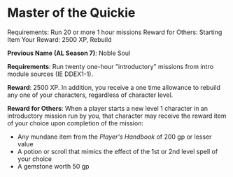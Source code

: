 # Master of the Quickie

Requirements: Run 20 or more 1 hour missions
Reward for Others: Starting Item
Your Reward: 2500 XP, Rebuild

**Previous Name (AL Season 7)**: Noble Soul

**Requirements**: Run twenty one-hour "introductory" missions from intro module sources (IE DDEX1-1).

**Reward**: 2500 XP. In addition, you receive a one time allowance to rebuild any one of your characters, regardless of character level.

**Reward for Others**: When a player starts a new level 1 character in an introductory mission run by you, that character may receive the reward item of your choice upon completion of the mission:

- Any mundane item from the *Player's Handbook* of 200 gp or lesser value
- A potion or scroll that mimics the effect of the 1st or 2nd level spell of your choice
- A gemstone worth 50 gp